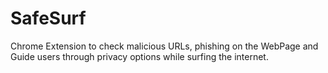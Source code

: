 # SafeSurf
Chrome Extension to check malicious URLs, phishing on the WebPage and Guide users through privacy options while surfing the internet.
